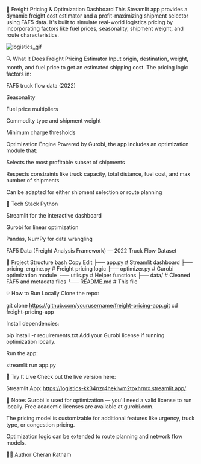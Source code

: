 
🚚 Freight Pricing & Optimization Dashboard
This Streamlit app provides a dynamic freight cost estimator and a profit-maximizing shipment selector using FAF5 data. It's built to simulate real-world logistics pricing by incorporating factors like fuel prices, seasonality, shipment weight, and route characteristics.

![logistics_gif](https://github.com/user-attachments/assets/e806ce72-3cb6-44b1-af45-5b7b03c10138)


🔍 What It Does
Freight Pricing Estimator
Input origin, destination, weight, month, and fuel price to get an estimated shipping cost. The pricing logic factors in:

FAF5 truck flow data (2022)

Seasonality

Fuel price multipliers

Commodity type and shipment weight

Minimum charge thresholds

Optimization Engine
Powered by Gurobi, the app includes an optimization module that:

Selects the most profitable subset of shipments

Respects constraints like truck capacity, total distance, fuel cost, and max number of shipments

Can be adapted for either shipment selection or route planning

🧱 Tech Stack
Python

Streamlit for the interactive dashboard

Gurobi for linear optimization

Pandas, NumPy for data wrangling

FAF5 Data (Freight Analysis Framework) — 2022 Truck Flow Dataset

📁 Project Structure
bash
Copy
Edit
├── app.py                 # Streamlit dashboard
├── pricing_engine.py      # Freight pricing logic
├── optimizer.py           # Gurobi optimization module
├── utils.py               # Helper functions
├── data/                  # Cleaned FAF5 and metadata files
└── README.md              # This file

💡 How to Run Locally
Clone the repo:

git clone https://github.com/yourusername/freight-pricing-app.git
cd freight-pricing-app

Install dependencies:

pip install -r requirements.txt
Add your Gurobi license if running optimization locally.

Run the app:

streamlit run app.py

🚀 Try It Live
Check out the live version here:

Streamlit App: https://logistics-kk34nzr4hekiwm2tpxhrmx.streamlit.app/

📌 Notes
Gurobi is used for optimization — you'll need a valid license to run locally. Free academic licenses are available at gurobi.com.

The pricing model is customizable for additional features like urgency, truck type, or congestion pricing.

Optimization logic can be extended to route planning and network flow models.

🧑‍💻 Author
Cheran Ratnam
